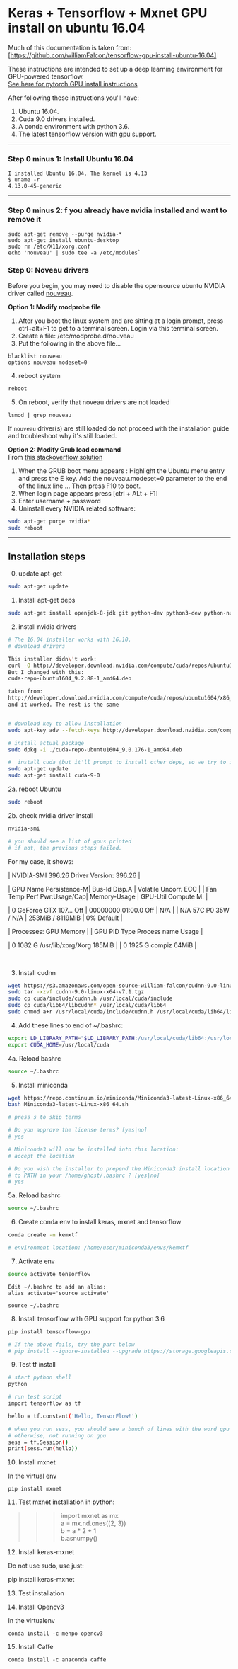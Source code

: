 # Keras + Tensorflow + Mxnet GPU install on ubuntu 16.04 

Much of this documentation is taken from: <br />
[https://github.com/williamFalcon/tensorflow-gpu-install-ubuntu-16.04]
   

These instructions are intended to set up a deep learning environment for GPU-powered tensorflow.      
[See here for pytorch GPU install instructions](https://github.com/williamFalcon/pytorch-gpu-install)

After following these instructions you'll have:

1. Ubuntu 16.04. 
2. Cuda 9.0 drivers installed.
3. A conda environment with python 3.6.    
4. The latest tensorflow version with gpu support.   

---   
### Step 0 minus 1: Install Ubuntu 16.04
```
I installed Ubuntu 16.04. The kernel is 4.13
$ uname -r
4.13.0-45-generic
```


---
### Step 0 minus 2: f you already have nvidia installed and want to remove it


```
sudo apt-get remove --purge nvidia-* 
sudo apt-get install ubuntu-desktop
sudo rm /etc/X11/xorg.conf
echo 'nouveau' | sudo tee -a /etc/modules`
```


### Step 0: Noveau drivers     
Before you begin, you may need to disable the opensource ubuntu NVIDIA driver called [nouveau](https://nouveau.freedesktop.org/wiki/).

**Option 1: Modify modprobe file**
1. After you boot the linux system and are sitting at a login prompt, press ctrl+alt+F1 to get to a terminal screen.  Login via this terminal screen.
2. Create a file: /etc/modprobe.d/nouveau
3.  Put the following in the above file...
```
blacklist nouveau
options nouveau modeset=0
```
4. reboot system   
```bash
reboot
```   
    
5. On reboot, verify that noveau drivers are not loaded   
```
lsmod | grep nouveau
```

If `nouveau` driver(s) are still loaded do not proceed with the installation guide and troubleshoot why it's still loaded.    

**Option 2: Modify Grub load command**    
From [this stackoverflow solution](https://askubuntu.com/questions/697389/blank-screen-ubuntu-15-04-update-with-nvidia-driver-nomodeset-does-not-work)    

1. When the GRUB boot menu appears : Highlight the Ubuntu menu entry and press the E key.
Add the nouveau.modeset=0 parameter to the end of the linux line ... Then press F10 to boot.   
2. When login page appears press [ctrl + ALt + F1]    
3. Enter username + password   
4. Uninstall every NVIDIA related software:   
```bash    
sudo apt-get purge nvidia*  
sudo reboot   
```   

---   
## Installation steps     


0. update apt-get   
``` bash 
sudo apt-get update
```
   
1. Install apt-get deps  
``` bash
sudo apt-get install openjdk-8-jdk git python-dev python3-dev python-numpy python3-numpy build-essential python-pip python3-pip python-virtualenv swig python-wheel libcurl3-dev curl   
```

2. install nvidia drivers 
``` bash
# The 16.04 installer works with 16.10.
# download drivers

This installer didn\'t work:
curl -O http://developer.download.nvidia.com/compute/cuda/repos/ubuntu1604/x86_64/cuda-repo-ubuntu1604_9.0.176-1_amd64.deb
But I changed with this:
cuda-repo-ubuntu1604_9.2.88-1_amd64.deb

taken from: 
http://developer.download.nvidia.com/compute/cuda/repos/ubuntu1604/x86_64/
and it worked. The rest is the same


# download key to allow installation
sudo apt-key adv --fetch-keys http://developer.download.nvidia.com/compute/cuda/repos/ubuntu1604/x86_64/7fa2af80.pub

# install actual package
sudo dpkg -i ./cuda-repo-ubuntu1604_9.0.176-1_amd64.deb

#  install cuda (but it'll prompt to install other deps, so we try to install twice with a dep update in between
sudo apt-get update
sudo apt-get install cuda-9-0   
```    

2a. reboot Ubuntu
```bash
sudo reboot
```    

2b. check nvidia driver install 
``` bash
nvidia-smi   

# you should see a list of gpus printed    
# if not, the previous steps failed.   
``` 

For my case, it shows:
       

| NVIDIA-SMI 396.26                 Driver Version: 396.26                    |

| GPU  Name        Persistence-M| Bus-Id        Disp.A | Volatile Uncorr. ECC |
| Fan  Temp  Perf  Pwr:Usage/Cap|         Memory-Usage | GPU-Util  Compute M. |

|   0  GeForce GTX 107...  Off  | 00000000:01:00.0 Off |                  N/A |
| N/A   57C    P0    35W /  N/A |    253MiB /  8119MiB |      0%      Default |

                                                                               

| Processes:                                                       GPU Memory |
|  GPU       PID   Type   Process name                             Usage      |

|    0      1082      G   /usr/lib/xorg/Xorg                           185MiB |
|    0      1925      G   compiz                                        64MiB |


<br />

3. Install cudnn   
``` bash
wget https://s3.amazonaws.com/open-source-william-falcon/cudnn-9.0-linux-x64-v7.1.tgz  
sudo tar -xzvf cudnn-9.0-linux-x64-v7.1.tgz  
sudo cp cuda/include/cudnn.h /usr/local/cuda/include
sudo cp cuda/lib64/libcudnn* /usr/local/cuda/lib64
sudo chmod a+r /usr/local/cuda/include/cudnn.h /usr/local/cuda/lib64/libcudnn*
```    

4. Add these lines to end of ~/.bashrc:   
``` bash
export LD_LIBRARY_PATH="$LD_LIBRARY_PATH:/usr/local/cuda/lib64:/usr/local/cuda/extras/CUPTI/lib64"
export CUDA_HOME=/usr/local/cuda
```   

4a. Reload bashrc     
``` bash 
source ~/.bashrc
```   

5. Install miniconda   
``` bash
wget https://repo.continuum.io/miniconda/Miniconda3-latest-Linux-x86_64.sh
bash Miniconda3-latest-Linux-x86_64.sh   

# press s to skip terms   

# Do you approve the license terms? [yes|no]
# yes

# Miniconda3 will now be installed into this location:
# accept the location

# Do you wish the installer to prepend the Miniconda3 install location
# to PATH in your /home/ghost/.bashrc ? [yes|no]
# yes    

```   

5a. Reload bashrc     
``` bash 
source ~/.bashrc
```   

6. Create conda env to install keras, mxnet and tensorflow 
``` bash
conda create -n kemxtf

# environment location: /home/user/miniconda3/envs/kemxtf

```   

7. Activate env   
``` bash
source activate tensorflow   
```
```
Edit ~/.bashrc to add an alias:
alias activate='source activate'

source ~/.bashrc
```

8. Install tensorflow with GPU support for python 3.6    
``` bash
pip install tensorflow-gpu

# If the above fails, try the part below
# pip install --ignore-installed --upgrade https://storage.googleapis.com/tensorflow/linux/gpu/tensorflow_gpu-1.2.0-cp36-cp36m-linux_x86_64.whl
```   

9. Test tf install   
``` bash
# start python shell   
python

# run test script   
import tensorflow as tf   

hello = tf.constant('Hello, TensorFlow!')

# when you run sess, you should see a bunch of lines with the word gpu in them (if install worked)
# otherwise, not running on gpu
sess = tf.Session()
print(sess.run(hello))
```  

 
 10. Install mxnet   

In the virtual env
``` 
pip install mxnet
```

11. Test mxnet installation
in python:

>>> import mxnet as mx <br />
>>> a = mx.nd.ones((2, 3)) <br />
>>> b = a * 2 + 1  <br />
>>> b.asnumpy()  <br />

12. Install keras-mxnet

Do not use sudo, use just:

pip install keras-mxnet

13. Test installation

14. Install Opencv3

In the virtualenv 
```
conda install -c menpo opencv3 
```

15. Install Caffe

```
conda install -c anaconda caffe
```

